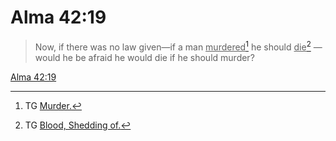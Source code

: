 # Alma 42:19

> Now, if there was no law given—if a man <u>murdered</u>[^a] he should <u>die</u>[^b] —would he be afraid he would die if he should murder?

[Alma 42:19](https://www.churchofjesuschrist.org/study/scriptures/bofm/alma/42?lang=eng&id=p19#p19)


[^a]: TG [Murder.](https://www.churchofjesuschrist.org/study/scriptures/tg/murder?lang=eng)
[^b]: TG [Blood, Shedding of.](https://www.churchofjesuschrist.org/study/scriptures/tg/blood-shedding-of?lang=eng)

